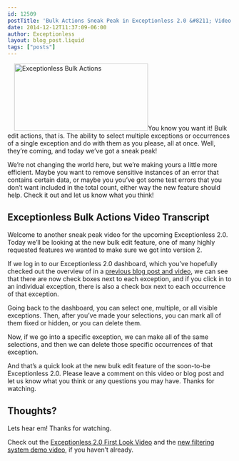 ```yaml
---
id: 12509
postTitle: 'Bulk Actions Sneak Peak in Exceptionless 2.0 &#8211; Video'
date: 2014-12-12T11:37:09-06:00
author: Exceptionless
layout: blog_post.liquid
tags: ["posts"]
---
```

<img loading="lazy" class="alignright size-medium wp-image-12510" style="margin-left: 15px;" src="http://exceptionless.com/assets/exceptionless-bulk-actions.gif" alt="Exceptionless Bulk Actions" width="300" height="150" data-id="12510" />You know you want it! Bulk edit actions, that is. The ability to select multiple exceptions or occurrences of a single exception and do with them as you please, all at once. Well, they&#8217;re coming, and today we&#8217;ve got a sneak peak!

We&#8217;re not changing the world here, but we&#8217;re making yours a little more efficient. Maybe you want to remove sensitive instances of an error that contains certain data, or maybe you you&#8217;ve got some test errors that you don&#8217;t want included in the total count, either way the new feature should help. Check it out and let us know what you think!<!--more-->

<div class="videoWrapper">
</div>

## Exceptionless Bulk Actions Video Transcript

Welcome to another sneak peak video for the upcoming Exceptionless 2.0. Today we&#8217;ll be looking at the new bulk edit feature, one of many highly requested features we wanted to make sure we got into version 2.

If we log in to our Exceptionless 2.0 dashboard, which you&#8217;ve hopefully checked out the overview of in a [previous blog post and video](/exceptionless-2-0-user-interface-first-look/ "Exceptionless 2.0 First Look Video"), we can see that there are now check boxes next to each exception, and if you click in to an individual exception, there is also a check box next to each occurrence of that exception.

Going back to the dashboard, you can select one, multiple, or all visible exceptions. Then, after you&#8217;ve made your selections, you can mark all of them fixed or hidden, or you can delete them.

Now, if we go into a specific exception, we can make all of the same selections, and then we can delete those specific occurrences of that exception.

And that&#8217;s a quick look at the new bulk edit feature of the soon-to-be Exceptionless 2.0. Please leave a comment on this video or blog post and let us know what you think or any questions you may have. Thanks for watching.

## Thoughts?

Lets hear em! Thanks for watching.

Check out the [Exceptionless 2.0 First Look Video](/exceptionless-2-0-user-interface-first-look/ "Exceptionless 2.0 First Look") and the [new filtering system demo video](/filter-your-exceptions-video-demo/ "Exceptionless 2.0 Filtering Demo"), if you haven&#8217;t already.
